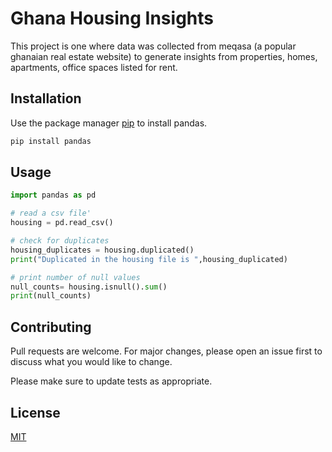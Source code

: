 # Ghana Housing Insights
This project is one where data was collected from meqasa (a popular ghanaian real estate website) to generate insights from properties, homes, apartments, office spaces listed for rent.

## Installation

Use the package manager [pip](https://pip.pypa.io/en/stable/) to install pandas.

```bash
pip install pandas
```

## Usage

```python
import pandas as pd

# read a csv file'
housing = pd.read_csv()

# check for duplicates
housing_duplicates = housing.duplicated() 
print("Duplicated in the housing file is ",housing_duplicated)

# print number of null values
null_counts= housing.isnull().sum()
print(null_counts)
```

## Contributing

Pull requests are welcome. For major changes, please open an issue first
to discuss what you would like to change.

Please make sure to update tests as appropriate.

## License

[MIT](https://choosealicense.com/licenses/mit/)
